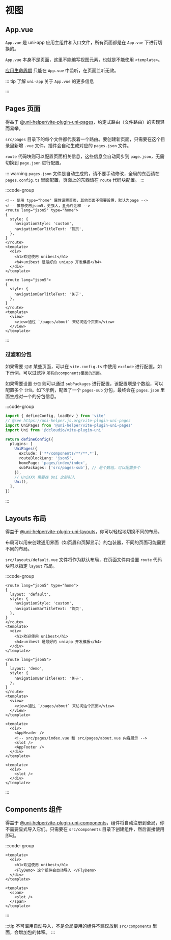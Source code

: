# 视图

## App.vue

`App.vue` 是 uni-app 应用主组件和入口文件，所有页面都是在 `App.vue` 下进行切换的。

`App.vue` 本身不是页面，这里不能编写视图元素，也就是不能使用 `<template>`。

[应用生命周期](https://uniapp.dcloud.net.cn/collocation/App.html#applifecycle) 只能在 `App.vue` 中监听，在页面监听无效。

::: tip 了解 `uni-app` 关于 `App.vue` 的更多信息

:::

## Pages 页面

得益于 [@uni-helper/vite-plugin-uni-pages](https://github.com/uni-helper/vite-plugin-uni-pages)，约定式路由（文件路由）的实现轻而易举。

`src/pages` 目录下的每个文件都代表着一个路由。要创建新页面，只需要在这个目录里新增 `.vue` 文件，插件会自动生成对应的 `pages.json` 文件。

`route` 代码块则可以配置页面相关信息，这些信息会自动同步到 `page.json`，无需切换到 `page.json` 进行配置。

::: warning
`pages.json` 文件是自动生成的，请不要手动修改，全局的东西请在 `pages.config.ts` 里面配置，页面上的东西请在 `route` 代码块配置。
:::

:::code-group

```vue [src/pages/index.vue]
<!-- 使用 type="home" 属性设置首页，其他页面不需要设置，默认为page -->
<!-- 推荐使用json5，更强大，且允许注释 -->
<route lang="json5" type="home">
{
  style: {
    navigationStyle: 'custom',
    navigationBarTitleText: '首页',
  },
}
</route>
<template>
  <div>
    <h1>欢迎使用 unibest</h1>
    <h4>unibest 是最好的 uniapp 开发模板</h4>
  </div>
</template>
```

```vue [src/pages/about.vue]
<route lang="json5">
{
  style: {
    navigationBarTitleText: '关于',
  },
}
</route>
<template>
  <view>
    <view>通过 `/pages/about` 来访问这个页面</view>
  </view>
</template>
```

:::

### 过滤和分包

如果需要 `过滤` 某些页面，可以在 `vite.config.ts` 中使用 `exclude` 进行配置。如下示例，可以过滤掉 `所有的components里面的页面`。

如果需要设置 `分包` 则可以通过 `subPackages` 进行配置，该配置项是个数组，可以配置多个 `分包`。如下示例，配置了一个 `pages-sub` 分包，最终会在 `pages.json` 里面生成对一个的分包信息。

:::code-group

```ts [vite.config.ts]{9,12}
import { defineConfig, loadEnv } from 'vite'
// @see https://uni-helper.js.org/vite-plugin-uni-pages
import UniPages from '@uni-helper/vite-plugin-uni-pages'
import Uni from '@dcloudio/vite-plugin-uni'

return defineConfig({
  plugins: [
    UniPages({
      exclude: ['**/components/**/**.*'],
      routeBlockLang: 'json5',
      homePage: 'pages/index/index',
      subPackages: ['src/pages-sub'], // 是个数组，可以配置多个
    }),
    // UniXXX 需要在 Uni 之前引入
    Uni(),
  ],
})
```

:::

## Layouts 布局

得益于 [@uni-helper/vite-plugin-uni-layouts](https://github.com/uni-helper/vite-plugin-uni-layouts)，你可以轻松地切换不同的布局。

布局可以用来创建通用界面（如页眉和页脚显示）的包装器，不同的页面可能需要不同的布局。

`src/layouts/default.vue` 文件将作为默认布局，在页面文件内设置 `route` 代码块可以指定 `layout` 布局。

:::code-group

```vue [src/pages/index.vue]{3}
<route lang="json5" type="home">
{
  layout: 'default',
  style: {
    navigationStyle: 'custom',
    navigationBarTitleText: '首页',
  },
}
</route>
<template>
  <div>
    <h1>欢迎使用 unibest</h1>
    <h4>unibest 是最好的 uniapp 开发模板</h4>
  </div>
</template>
```

```vue [src/pages/about.vue]{3}
<route lang="json5">
{
  layout: 'demo',
  style: {
    navigationBarTitleText: '关于',
  },
}
</route>
<template>
  <view>
    <view>通过 `/pages/about` 来访问这个页面</view>
  </view>
</template>
```

```vue [src/layouts/default.vue]
<template>
  <div>
    <AppHeader />
    <!-- src/pages/index.vue 和 src/pages/about.vue 内容展示 -->
    <slot />
    <AppFooter />
  </div>
</template>
```

```vue [src/layouts/demo.vue]
<template>
  <div>
    <slot />
  </div>
</template>
```

:::

## Components 组件

得益于 [@uni-helper/vite-plugin-uni-components](https://github.com/uni-helper/vite-plugin-uni-components)，组件将自动注册到全局，你不需要显式导入它们。只需要在 `src/components` 目录下创建组件，然后直接使用即可。

:::code-group

```vue [src/pages/index.vue]
<template>
  <div>
    <h1>欢迎使用 unibest</h1>
    <FlyDemo> 这个组件会自动导入 </FlyDemo>
  </div>
</template>
```

```vue [src/components/FlyDemo.vue]
<template>
  <span>
    <slot />
  </span>
</template>
```

:::

:::tip
不可滥用自动导入，不是全局要用的组件不建议放到 `src/components` 里面，会增加包的体积。
:::

